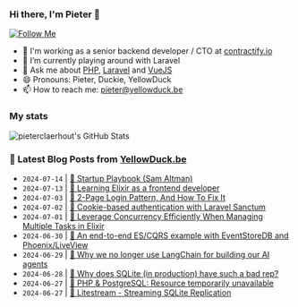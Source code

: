 ### Hi there, I'm Pieter 👋  
[![Follow Me](https://img.shields.io/github/followers/pieterclaerhout?label=Follow&style=social)](https://github.com/pieterclaerhout)

- 🏢 I'm working as a senior backend developer / CTO at [contractify.io](https://contractify.io)
- 🌱 I’m currently playing around with Laravel
- 💬 Ask me about [PHP](https://php.net), [Laravel](http://laravel.com) and [VueJS](https://vuejs.org)
- 😄 Pronouns: Pieter, Duckie, YellowDuck
- 📫 How to reach me: pieter@yellowduck.be

### My stats

![pieterclaerhout's GitHub Stats](https://github-readme-stats.vercel.app/api?username=pieterclaerhout&show_icons=true&count_private=true&line_height=40)

### 📩 Latest Blog Posts from [YellowDuck.be](https://www.yellowduck.be/)
<!-- BLOG-POST-LIST:START -->
- `2024-07-14` | [🔗 Startup Playbook &lpar;Sam Altman&rpar;](https://www.yellowduck.be/posts/startup-playbook)  
- `2024-07-13` | [🔗 Learning Elixir as a frontend developer](https://www.yellowduck.be/posts/learning-elixir-as-a-frontend-developer)  
- `2024-07-03` | [🔗 2-Page Login Pattern, And How To Fix It](https://www.yellowduck.be/posts/2-page-login-pattern-and-how-to-fix-it-smashing-magazine)  
- `2024-07-02` | [🔗 Cookie-based authentication with Laravel Sanctum](https://www.yellowduck.be/posts/cookie-based-authentication-with-laravel-sanctum)  
- `2024-07-01` | [🔗 Leverage Concurrency Efficiently When Managing Multiple Tasks in Elixir](https://www.yellowduck.be/posts/leverage-concurrency-efficiently-when-managing-multiple-tasks-in-elixir-appsignal-blog)  
- `2024-06-30` | [🔗 An end-to-end ES/CQRS example with EventStoreDB and Phoenix/LiveView](https://www.yellowduck.be/posts/an-end-to-end-es-cqrs-example-with-eventstoredb-and-phoenix-liveview)  
- `2024-06-29` | [🔗 Why we no longer use LangChain for building our AI agents](https://www.yellowduck.be/posts/why-we-no-longer-use-langchain-for-building-our-ai-agents)  
- `2024-06-28` | [🔗 Why does SQLite &lpar;in production&rpar; have such a bad rep?](https://www.yellowduck.be/posts/why-does-sqlite-in-production-have-such-a-bad-rep-blag)  
- `2024-06-27` | [🐥 PHP &amp; PostgreSQL: Resource temporarily unavailable](https://www.yellowduck.be/posts/php-and-postgresql-resource-temporarily-unavailable)  
- `2024-06-27` | [🔗 Litestream - Streaming SQLite Replication](https://www.yellowduck.be/posts/litestream-streaming-sqlite-replication)  

<!-- BLOG-POST-LIST:END -->
